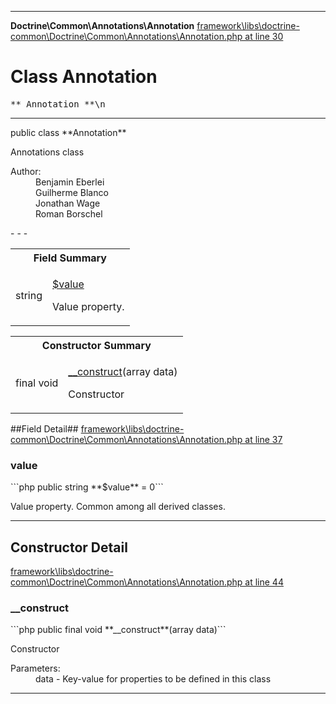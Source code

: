 - - -

**Doctrine\Common\Annotations\Annotation**
<a href="https://github.com/JeyDotC/Hirudo-docs/blob/master/source/framework/libs/doctrine-common/Doctrine/Common/Annotations/Annotation.php.md#line30" class="location">framework\libs\doctrine-common\Doctrine\Common\Annotations\Annotation.php at line 30</a>

# Class Annotation #

<pre class="tree">** Annotation **\n</pre>

- - -

<p class="signature">public  class **Annotation**</p>

<div class="comment" id="overview_description"><p>Annotations class</p></div>

<dl>
<dt>Author:</dt>
<dd>Benjamin Eberlei <kontakt@beberlei.de></dd>
<dd>Guilherme Blanco <guilhermeblanco@hotmail.com></dd>
<dd>Jonathan Wage <jonwage@gmail.com></dd>
<dd>Roman Borschel <roman@code-factory.org></dd>
</dl>
- - -

<table id="summary_field">
<tr><th colspan="2">Field Summary</th></tr>
<tr>
<td class="type"> string</td>
<td class="description"><p class="name"><a href="#value">$value</a></p><p class="description">Value property. </p></td>
</tr>
</table>

<table id="summary_constructor">
<tr><th colspan="2">Constructor Summary</th></tr>
<tr>
<td class="type">final  void</td>
<td class="description"><p class="name"><a href="#__construct()">__construct</a>(array data)</p><p class="description">Constructor</p></td>
</tr>
</table>

##Field Detail##
<a href="https://github.com/JeyDotC/Hirudo-docs/blob/master/source/framework/libs/doctrine-common/Doctrine/Common/Annotations/Annotation.php.md#line37" class="location">framework\libs\doctrine-common\Doctrine\Common\Annotations\Annotation.php at line 37</a>

<h3 id="value">value</h3>
```php
public  string **$value** = 0```
<div class="details">
<p>Value property. Common among all derived classes.</p></div>

- - -

<h2 id="detail_method">Constructor Detail</h2>
<a href="https://github.com/JeyDotC/Hirudo-docs/blob/master/source/framework/libs/doctrine-common/Doctrine/Common/Annotations/Annotation.php.md#line44" class="location">framework\libs\doctrine-common\Doctrine\Common\Annotations\Annotation.php at line 44</a>

<h3 id="__construct()">__construct</h3>
```php
public final  void **__construct**(array data)```
<div class="details">
<p>Constructor</p><dl>
<dt>Parameters:</dt>
<dd>data - Key-value for properties to be defined in this class</dd>
</dl>
</div>

- - -

